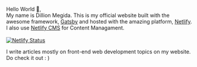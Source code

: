 Hello World 👋,<br/>
My name is Dillion Megida. This is my official website built with the awesome framework, [Gatsby](https://gatsbyjs.org) and hosted with the amazing platform, [Netlify](https://netlify.com). I also use [Netlify CMS](https://netlifycms.org) for Content Managament.<br/><br/>
[![Netlify Status](https://api.netlify.com/api/v1/badges/7f1814f0-983e-4a6e-b36a-822a2f2fcd2e/deploy-status)](https://app.netlify.com/sites/dillionmegida/deploys)

I write articles mostly on front-end web development topics on my website. Do check it out : )
